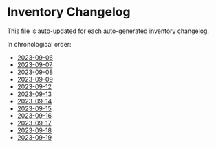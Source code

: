 # Inventory Changelog

This file is auto-updated for each auto-generated inventory changelog.

In chronological order:
- [2023-09-06](./2023-09-06)
- [2023-09-07](./2023-09-07)
- [2023-09-08](./2023-09-08)
- [2023-09-09](./2023-09-09)
- [2023-09-12](./2023-09-12)
- [2023-09-13](./2023-09-13)
- [2023-09-14](./2023-09-14)
- [2023-09-15](./2023-09-15)
- [2023-09-16](./2023-09-16)
- [2023-09-17](./2023-09-17)
- [2023-09-18](./2023-09-18)
- [2023-09-19](./2023-09-19)
